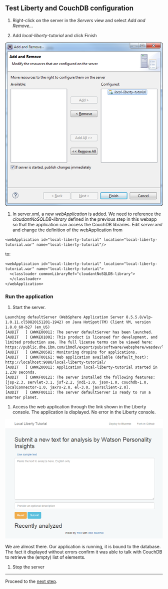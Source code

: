 ## Test Liberty and CouchDB configuration

1. Right-click on the server in the *Servers* view and select *Add and Remove...*

1. Add *local-liberty-tutorial* and click Finish

  ![](images/add-app-to-server.png)
  
1. In server.xml, a new *webApplication* is added.
We need to reference the *cloudantNoSQLDB-library* defined in the previous step
in this webapp so that the application can access the CouchDB libraries.
Edit *server.xml* and change the definition of the webApplication from

  ```
  <webApplication id="local-liberty-tutorial" location="local-liberty-tutorial.war" name="local-liberty-tutorial"/>
  ```

  to:

  ```
  <webApplication id="local-liberty-tutorial" location="local-liberty-tutorial.war" name="local-liberty-tutorial">
    <classloader commonLibraryRef="cloudantNoSQLDB-library">
    </classloader>
  </webApplication>
  ```

### Run the application

1. Start the server.

  ```
  Launching defaultServer (WebSphere Application Server 8.5.5.8/wlp-1.0.11.cl50820151201-1942) on Java HotSpot(TM) Client VM, version 1.8.0_60-b27 (en_US)
  [AUDIT   ] CWWKE0001I: The server defaultServer has been launched.
  [AUDIT   ] CWWKE0100I: This product is licensed for development, and limited production use. The full license terms can be viewed here:   https://public.dhe.ibm.com/ibmdl/export/pub/software/websphere/wasdev/license/base_ilan/ilan/8.5.5.8/lafiles/en.html
  [AUDIT   ] CWWKZ0058I: Monitoring dropins for applications. 
  [AUDIT   ] CWWKT0016I: Web application available (default_host): http://localhost:9080/local-liberty-tutorial/
  [AUDIT   ] CWWKZ0001I: Application local-liberty-tutorial started in 1.238 seconds.
  [AUDIT   ] CWWKF0012I: The server installed the following features: [jsp-2.3, servlet-3.1, jsf-2.2, jndi-1.0, json-1.0, couchdb-1.0, localConnector-1.0, jaxrs-2.0, el-3.0, jaxrsClient-2.0].
  [AUDIT   ] CWWKF0011I: The server defaultServer is ready to run a smarter planet.
  ```

1. Access the web application through the link shown in the Liberty console.
The application is displayed.
No error in the Liberty console.

  ![](images/first-run.png)

  We are almost there. Our application is running, it is bound to the database.
  The fact it displayed without errors confirm it was able to talk with CouchDB
  to retrieve the (empty) list of elements.

1. Stop the server

---

Proceed to the [next step](006-PI.md).
